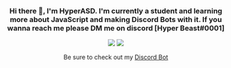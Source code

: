 <div align=center>
<h3> Hi there 👋, I'm <b>HyperASD</b>. I'm currently a student and learning more about JavaScript and making Discord Bots with it. If you wanna reach me please DM me on discord [Hyper Beast#0001] </h3>
<img class="center" src="https://readme-github-stats.now.sh/api?username=HarshTPG&theme=blue-green&show&icons=true">
<img src="https://readme-github-stats.now.sh/api/wakatime/?username=HarshTPG&theme=blue-green&show&icons=true"></center>

Be sure to check out my [Discord Bot](https://discord.com/api/oauth2/authorize?client_id=796936961884553258&permissions=0&scope=bot)
</div>

